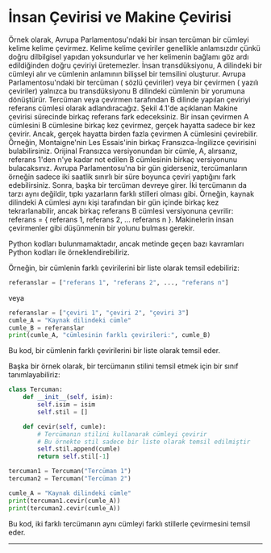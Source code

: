 # İnsan Çevirisi ve Makine Çevirisi

Örnek olarak, Avrupa Parlamentosu'ndaki bir insan tercüman bir cümleyi kelime kelime çevirmez. Kelime kelime çeviriler genellikle anlamsızdır çünkü doğru dilbilgisel yapıdan yoksundurlar ve her kelimenin bağlamı göz ardı edildiğinden doğru çeviriyi üretemezler. İnsan transdüksiyonu, A dilindeki bir cümleyi alır ve cümlenin anlamının bilişsel bir temsilini oluşturur. Avrupa Parlamentosu'ndaki bir tercüman ( sözlü çeviriler) veya bir çevirmen ( yazılı çeviriler) yalnızca bu transdüksiyonu B dilindeki cümlenin bir yorumuna dönüştürür. Tercüman veya çevirmen tarafından B dilinde yapılan çeviriyi referans cümlesi olarak adlandıracağız. Şekil 4.1'de açıklanan Makine çevirisi sürecinde birkaç referans fark edeceksiniz. Bir insan çevirmen A cümlesini B cümlesine birkaç kez çevirmez, gerçek hayatta sadece bir kez çevirir. Ancak, gerçek hayatta birden fazla çevirmen A cümlesini çevirebilir. Örneğin, Montaigne'nin Les Essais'inin birkaç Fransızca-İngilizce çevirisini bulabilirsiniz. Orijinal Fransızca versiyonundan bir cümle, A, alırsanız, referans 1'den n'ye kadar not edilen B cümlesinin birkaç versiyonunu bulacaksınız. Avrupa Parlamentosu'na bir gün giderseniz, tercümanların örneğin sadece iki saatlik sınırlı bir süre boyunca çeviri yaptığını fark edebilirsiniz. Sonra, başka bir tercüman devreye girer. İki tercümanın da tarzı aynı değildir, tıpkı yazarların farklı stilleri olması gibi. Örneğin, kaynak dilindeki A cümlesi aynı kişi tarafından bir gün içinde birkaç kez tekrarlanabilir, ancak birkaç referans B cümlesi versiyonuna çevrilir: referans = { referans 1, referans 2, ... referans n }. Makinelerin insan çevirmenler gibi düşünmenin bir yolunu bulması gerekir.

Python kodları bulunmamaktadır, ancak metinde geçen bazı kavramları Python kodları ile örneklendirebiliriz.

Örneğin, bir cümlenin farklı çevirilerini bir liste olarak temsil edebiliriz:
```python
referanslar = ["referans 1", "referans 2", ..., "referans n"]
```
veya 
```python
referanslar = ["çeviri 1", "çeviri 2", "çeviri 3"]
cumle_A = "Kaynak dilindeki cümle"
cumle_B = referanslar
print(cumle_A, "cümlesinin farklı çevirileri:", cumle_B)
```
Bu kod, bir cümlenin farklı çevirilerini bir liste olarak temsil eder.

Başka bir örnek olarak, bir tercümanın stilini temsil etmek için bir sınıf tanımlayabiliriz:
```python
class Tercuman:
    def __init__(self, isim):
        self.isim = isim
        self.stil = []

    def cevir(self, cumle):
        # Tercümanın stilini kullanarak cümleyi çevirir
        # Bu örnekte stil sadece bir liste olarak temsil edilmiştir
        self.stil.append(cumle)
        return self.stil[-1]

tercuman1 = Tercuman("Tercüman 1")
tercuman2 = Tercuman("Tercüman 2")

cumle_A = "Kaynak dilindeki cümle"
print(tercuman1.cevir(cumle_A))
print(tercuman2.cevir(cumle_A))
```
Bu kod, iki farklı tercümanın aynı cümleyi farklı stillerle çevirmesini temsil eder.

---

